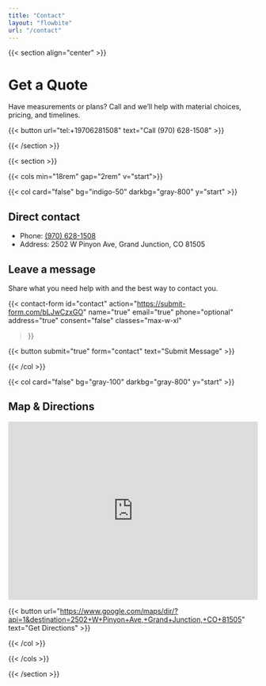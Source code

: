 ```yaml
---
title: "Contact"
layout: "flowbite"
url: "/contact"
---
```


{{< section align="center" >}}

# Get a Quote

<div class="text-center max-w-3xl mx-auto">
  <p class="mb-4">Have measurements or plans? Call and we’ll help with material choices, pricing, and timelines.</p>
  <div class="flex flex-wrap items-center justify-center gap-3">
    {{< button url="tel:+19706281508" text="Call (970) 628-1508" >}}
  </div>
</div>

{{< /section >}}

{{< section >}}

{{< cols min="18rem" gap="2rem" v="start">}}

{{< col card="false" bg="indigo-50" darkbg="gray-800" y="start" >}}

## Direct contact

- Phone: <a href="tel:+19706281508">(970) 628-1508</a>
- Address: 2502 W Pinyon Ave, Grand Junction, CO 81505

## Leave a message

Share what you need help with and the best way to contact you.

{{< contact-form
	id="contact"
	action="https://submit-form.com/bLJwCzxGO"
	name="true"
	email="true"
	phone="optional"
    address="true"
    consent="false"
	classes="max-w-xl"
>}}

{{< button submit="true" form="contact" text="Submit Message" >}}


{{< /col >}}

{{< col card="false" bg="gray-100" darkbg="gray-800" y="start" >}}

## Map & Directions

<iframe src="https://www.google.com/maps?q=2502+W+Pinyon+Ave,+Grand+Junction,+CO+81505&output=embed" width="100%" height="360" style="border:0;" allowfullscreen loading="lazy" referrerpolicy="no-referrer-when-downgrade"></iframe>

{{< button url="https://www.google.com/maps/dir/?api=1&destination=2502+W+Pinyon+Ave,+Grand+Junction,+CO+81505" text="Get Directions" >}}

{{< /col >}}

{{< /cols >}}

{{< /section >}}
